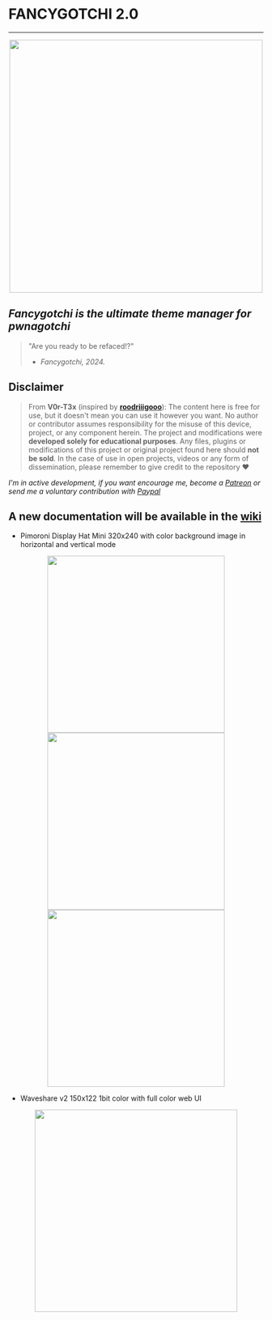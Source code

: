 # FANCYGOTCHI 2.0
----
<p align="center">
<img src='https://github.com/V0r-T3x/fancygotchi/blob/main/.assets/fancygotchi2.0.png' width='500px'></img>
</p>

*Fancygotchi is the ultimate theme manager for pwnagotchi*
----

> "Are you ready to be refaced!?"  
> - *Fancygotchi, 2024.*

## Disclaimer
> From **V0r-T3x** (inspired by [**roodriiigooo**](https://github.com/roodriiigooo)): The content here is free for use, but it doesn't mean you can use it however you want. No author or contributor assumes responsibility for the misuse of this device, project, or any component herein. The project and modifications were **developed solely for educational purposes**.
> Any files, plugins or modifications of this project or original project found here should **not be sold**. In the case of use in open projects, videos or any form of dissemination, please remember to give credit to the repository ♥  

*I'm in active development, if you want encourage me, become a [Patreon](https://patreon.com/v0rt3x_workshop) or send me a voluntary contribution with [Paypal](https://www.paypal.com/paypalme/v0r73x?country.x=CA&locale.x=en_US)*  

## A new documentation will be available in the [wiki](https://github.com/V0r-T3x/fancygotchi/wiki/Fancygotchi-2.0)

- Pimoroni Display Hat Mini 320x240 with color background image in horizontal and vertical mode  
<p align="center">
<img src='https://raw.githubusercontent.com/V0r-T3x/fancygotchi/main/.assets/horizontal.png' width='350px'></img><img src='https://raw.githubusercontent.com/V0r-T3x/fancygotchi/main/.assets/vertical.jpg' height='350px'></img><img src='https://raw.githubusercontent.com/V0r-T3x/fancygotchi/main/.assets/pwnagotchi.png' width='350px'></img>
</p>

- Waveshare v2 150x122 1bit color with full color web UI
<p align="center">
<img src='https://github.com/V0r-T3x/fancygotchi/blob/main/.assets/wsv2_pwnachu.jpg' width='400px'></img>
</p>
